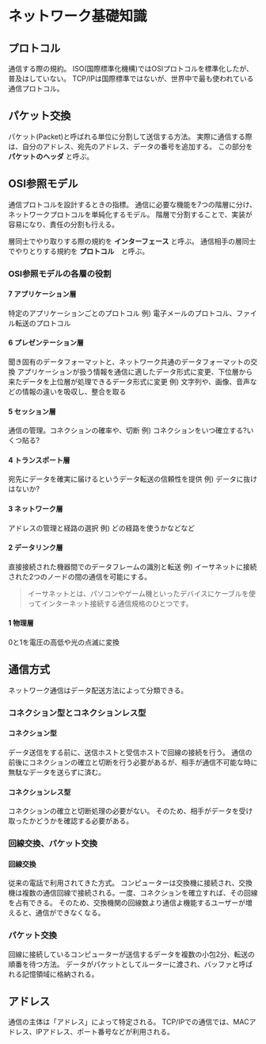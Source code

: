 # ネットワーク基礎知識

## プロトコル
通信する際の規約。
ISO(国際標準化機構)ではOSIプロトコルを標準化したが、普及はしていない。
TCP/IPは国際標準ではないが、世界中で最も使われている通信プロトコル。

## パケット交換
パケット(Packet)と呼ばれる単位に分割して送信する方法。
実際に通信する際は、自分のアドレス、宛先のアドレス、データの番号を追加する。
この部分を **パケットのヘッダ** と呼ぶ。

## OSI参照モデル
通信プロトコルを設計するときの指標。
通信に必要な機能を7つの階層に分け、ネットワークプロトコルを単純化するモデル。
階層で分割することで、実装が容易になり、責任の分割も行える。

層同士でやり取りする際の規約を **インターフェース** と呼ぶ。
通信相手の層同士でやりとりする規約を **プロトコル**　と呼ぶ。

### OSI参照モデルの各層の役割
#### 7 アプリケーション層

特定のアプリケーションごとのプロトコル
例) 電子メールのプロトコル、ファイル転送のプロトコル

#### 6 プレゼンテーション層

聞き固有のデータフォーマットと、ネットワーク共通のデータフォーマットの交換
アプリケーションが扱う情報を通信に適したデータ形式に変更、下位層から来たデータを上位層が処理できるデータ形式に変更
例) 文字列や、画像、音声などの情報の違いを吸収し、整合を取る

#### 5 セッション層

通信の管理。コネクションの確率や、切断
例) コネクションをいつ確立する?いくつ貼る?

#### 4 トランスポート層

宛先にデータを確実に届けるというデータ転送の信頼性を提供
例) データに抜けはないか?

#### 3 ネットワーク層

アドレスの管理と経路の選択
例) どの経路を使うかなどなど

#### 2 データリンク層

直接接続された機器間でのデータフレームの識別と転送
例) イーサネットに接続された2つのノードの間の通信を可能にする。

> イーサネットとは、パソコンやゲーム機といったデバイスにケーブルを使ってインターネット接続する通信規格のひとつです。

#### 1 物理層

0と1を電圧の高低や光の点滅に変換

## 通信方式
ネットワーク通信はデータ配送方法によって分類できる。

### コネクション型とコネクションレス型

#### コネクション型

データ送信をする前に、送信ホストと受信ホストで回線の接続を行う。
通信の前後にコネクションの確立と切断を行う必要があるが、相手が通信不可能な時に無駄なデータを送らずに済む。

#### コネクションレス型

コネクションの確立と切断処理の必要がない。
そのため、相手がデータを受け取ったかどうかを確認する必要がある。

### 回線交換、パケット交換

#### 回線交換

従来の電話で利用されてきた方式。
コンピューターは交換機に接続され、交換機は複数の通信回線で接続される。一度、コネクションを確立すれば、その回線を占有できる。
そのため、交換機関の回線数より通信よ機能するユーザーが増えると、通信ができなくなる。

### パケット交換

回線に接続しているコンピューターが送信するデータを複数の小包2分、転送の順番を待つ方法。
データがパケットとしてルーターに渡され、バッファと呼ばれる記憶領域に格納される。

## アドレス

通信の主体は「アドレス」によって特定される。
TCP/IPでの通信では、MACアドレス、IPアドレス、ポート番号などが利用される。
